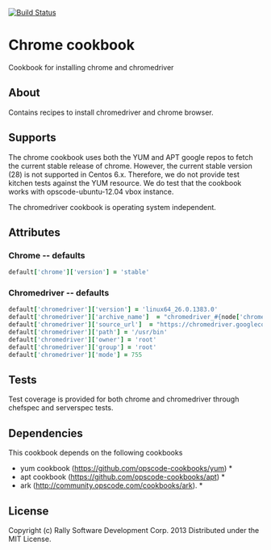 [![Build Status](https://travis-ci.org/RallySoftware-cookbooks/chrome.png?branch=master)](https://travis-ci.org/RallySoftware-cookbooks/chrome)

# Chrome cookbook
Cookbook for installing chrome and chromedriver

## About
Contains recipes to install chromedriver and chrome browser.

## Supports
The chrome cookbook uses both the YUM and APT google repos to fetch the current stable release of chrome. However, the current
stable version (28) is not supported in Centos 6.x. Therefore, we do not provide test kitchen tests against the YUM resource.
We do test that the cookbook works with opscode-ubuntu-12.04 vbox instance. 

The chromedriver cookbook is operating system independent.

## Attributes
 
### Chrome -- defaults
```ruby
default['chrome']['version'] = 'stable'
```
 
### Chromedriver -- defaults
```ruby
default['chromedriver']['version'] = 'linux64_26.0.1383.0'
default['chromedriver']['archive_name']  = "chromedriver_#{node['chromedriver']['version']}.zip"
default['chromedriver']['source_url']  = "https://chromedriver.googlecode.com/files/#{node['chromedriver']['archive_name']}"
default['chromedriver']['path'] = '/usr/bin'
default['chromedriver']['owner'] = 'root'
default['chromedriver']['group'] = 'root'
default['chromedriver']['mode'] = 755
```

## Tests
Test coverage is provided for both chrome and chromedriver through chefspec and serverspec tests.

## Dependencies
This cookbook depends on the following cookbooks

* yum cookbook (https://github.com/opscode-cookbooks/yum) *
* apt cookbook (https://github.com/opscode-cookbooks/apt) *
* ark (http://community.opscode.com/cookbooks/ark). *

## License
Copyright (c) Rally Software Development Corp. 2013
Distributed under the MIT License.
